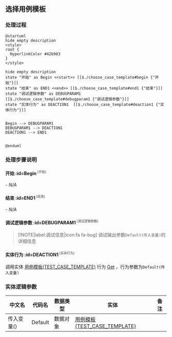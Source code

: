 ## 选择用例模板 <!-- {docsify-ignore-all} -->

   

### 处理过程

```plantuml
@startuml
hide empty description
<style>
root {
  HyperlinkColor #42b983
}
</style>

hide empty description
state "开始" as Begin <<start>> [[$./choose_case_template#begin {"开始"}]]
state "结束" as END1 <<end>> [[$./choose_case_template#end1 {"结束"}]]
state "调试逻辑参数" as DEBUGPARAM1  [[$./choose_case_template#debugparam1 {"调试逻辑参数"}]]
state "实体行为" as DEACTION1  [[$./choose_case_template#deaction1 {"实体行为"}]]


Begin --> DEBUGPARAM1
DEBUGPARAM1 --> DEACTION1
DEACTION1 --> END1


@enduml
```


### 处理步骤说明

#### 开始 :id=Begin<sup class="footnote-symbol"> <font color=gray size=1>[开始]</font></sup>



*- N/A*
#### 结束 :id=END1<sup class="footnote-symbol"> <font color=gray size=1>[结束]</font></sup>



*- N/A*

#### 调试逻辑参数 :id=DEBUGPARAM1<sup class="footnote-symbol"> <font color=gray size=1>[调试逻辑参数]</font></sup>



> [!NOTE|label:调试信息|icon:fa fa-bug]
> 调试输出参数`Default(传入变量)`的详细信息


#### 实体行为 :id=DEACTION1<sup class="footnote-symbol"> <font color=gray size=1>[实体行为]</font></sup>



调用实体 [用例模板(TEST_CASE_TEMPLATE)](module/TestMgmt/test_case_template.md) 行为 [Get](module/TestMgmt/test_case_template#行为) ，行为参数为`Default(传入变量)`



### 实体逻辑参数

|    中文名   |    代码名    |  数据类型    |  实体   |备注 |
| --------| --------| -------- | -------- | --------   |
|传入变量(<i class="fa fa-check"/></i>)|Default|数据对象|[用例模板(TEST_CASE_TEMPLATE)](module/TestMgmt/test_case_template.md)||
